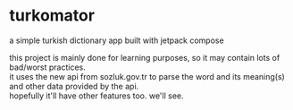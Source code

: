 # turkomator
a simple turkish dictionary app built with jetpack compose

this project is mainly done for learning purposes, so it may contain lots of bad/worst practices.
<br />
it uses the new api from sozluk.gov.tr to parse the word and its meaning(s) and other data provided by the api.
<br />
hopefully it'll have other features too. we'll see.
